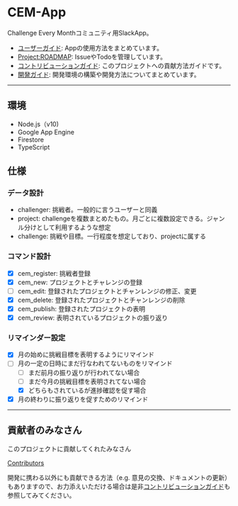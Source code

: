 # CEM-App
Challenge Every Monthコミュニティ用SlackApp。

+ [ユーザーガイド](/challenge-every-month/cem-app/wiki/ユーザーガイド): Appの使用方法をまとめています。
+ [Project:ROADMAP](/challenge-every-month/cem-app/projects/1): IssueやTodoを管理しています。
+ [コントリビューションガイド](/challenge-every-month/cem-app/blob/master/.github/CONTRIBUTING.md): このプロジェクトへの貢献方法ガイドです。
+ [開発ガイド](/challenge-every-month/cem-app/wiki/開発ガイド): 開発環境の構築や開発方法についてまとめています。

- - -

## 環境
+ Node.js（v10)
+ Google App Engine
+ Firestore
+ TypeScript

## 仕様
### データ設計
+ challenger: 挑戦者。一般的に言うユーザーと同義
+ project: challengeを複数まとめたもの。月ごとに複数設定できる。ジャンル分けとして利用するような想定
+ challenge: 挑戦や目標。一行程度を想定しており、projectに属する

### コマンド設計
+ [x] cem_register: 挑戦者登録
+ [x] cem_new: プロジェクトとチャレンジの登録
+ [ ] cem_edit: 登録されたプロジェクトとチャンレンジの修正、変更
+ [x] cem_delete: 登録されたプロジェクトとチャンレンジの削除
+ [x] cem_publish: 登録されたプロジェクトの表明
+ [x] cem_review: 表明されているプロジェクトの振り返り

### リマインダー設定
+ [x] 月の始めに挑戦目標を表明するようにリマインド
+ [ ] 月の一定の日時にまだ行なわれてないものをリマインド
  + [ ] まだ前月の振り返りが行われてない場合
  + [ ] まだ今月の挑戦目標を表明されてない場合
  + [x] どちらもされているが進捗確認を促す場合
+ [x] 月の終わりに振り返りを促すためのリマインド

- - -
## 貢献者のみなさん
このプロジェクトに貢献してくれたみなさん

[Contributors](https://github.com/challenge-every-month/cem-app/graphs/contributors)

開発に携わる以外にも貢献できる方法（e.g. 意見の交換、ドキュメントの更新）もありますので、お力添えいただける場合は是非[コントリビューションガイド](/challenge-every-month/cem-app/blob/master/.github/CONTRIBUTING.md)も参照してみてください。

